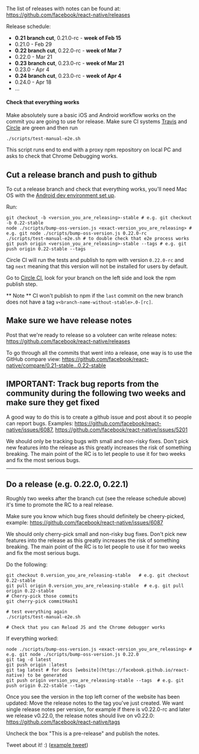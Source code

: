 The list of releases with notes can be found at:
https://github.com/facebook/react-native/releases

Release schedule:

- **0.21 branch cut**, 0.21.0-rc - **week of Feb 15**
- 0.21.0 - Feb 29
- **0.22 branch cut**, 0.22.0-rc - **week of Mar 7**
- 0.22.0 - Mar 21
- **0.23 branch cut**, 0.23.0-rc - **week of Mar 21**
- 0.23.0 - Apr 4
- **0.24 branch cut**, 0.23.0-rc - **week of Apr 4**
- 0.24.0 - Apr 18
- ...

#### Check that everything works

Make absolutely sure a basic iOS and Android workflow works on the commit you are going to use for release.
Make sure CI systems [Travis](https://travis-ci.org/facebook/react-native) and [Circle](https://circleci.com/gh/facebook/react-native)
are green and then run

```
./scripts/test-manual-e2e.sh
```

This script runs end to end with a proxy npm repository on local PC and asks to check that Chrome Debugging works.

## Cut a release branch and push to github

To cut a release branch and check that everything works, you'll need Mac OS with the
[Android dev environment set up](https://github.com/facebook/react-native/blob/master/ReactAndroid/README.md).

Run:

```
git checkout -b <version_you_are_releasing>-stable # e.g. git checkout -b 0.22-stable
node ./scripts/bump-oss-version.js <exact-version_you_are_releasing> # e.g. git node ./scripts/bump-oss-version.js 0.22.0-rc
./scripts/test-manual-e2e.sh # to double check that e2e process works
git push origin <version_you_are_releasing>-stable --tags # e.g. git push origin 0.22-stable --tags
```

Circle CI will run the tests and publish to npm with version `0.22.0-rc` and tag `next` meaning that
this version will not be installed for users by default.

Go to [Circle CI](https://circleci.com/gh/facebook/react-native), look for your branch on the left side and look the npm publish step.

** Note ** CI won't publish to npm if the `last` commit on the new branch does not have a tag `v<branch-name-without-stable>.0-[rc]`.

## Make sure we have release notes

Post that we're ready to release so a voluteer can write release notes:
https://github.com/facebook/react-native/releases

To go through all the commits that went into a release, one way is to use the GitHub compare view: https://github.com/facebook/react-native/compare/0.21-stable...0.22-stable

## IMPORTANT: Track bug reports from the community during the following two weeks and make sure they get fixed

A good way to do this is to create a github issue and post about it so people can report bugs. Examples: https://github.com/facebook/react-native/issues/6087, https://github.com/facebook/react-native/issues/5201

We should only be tracking bugs with small and non-risky fixes. Don't pick new features into the release as this greatly increases the risk of something breaking. The main point of the RC is to let people to use it for two weeks and fix the most serious bugs.

-------------------

## Do a release (e.g. 0.22.0, 0.22.1)

Roughly two weeks after the branch cut (see the release schedule above) it's time to promote the RC to a real release.

Make sure you know which bug fixes should definitely be cheery-picked, example: https://github.com/facebook/react-native/issues/6087

We should only cherry-pick small and non-risky bug fixes. Don't pick new features into the release as this greatly increases the risk of something breaking. The main point of the RC is to let people to use it for two weeks and fix the most serious bugs.

Do the following:


```
git checkout 0.version_you_are_releasing-stable   # e.g. git checkout 0.22-stable
git pull origin 0.version_you_are_releasing-stable  # e.g. git pull origin 0.22-stable
# Cherry-pick those commits
git cherry-pick commitHash1

# test everything again
./scripts/test-manual-e2e.sh

# Check that you can Reload JS and the Chrome debugger works
```

If everything worked:

```
node ./scripts/bump-oss-version.js <exact-version_you_are_releasing> # e.g. git node ./scripts/bump-oss-version.js 0.22.0
git tag -d latest
git push origin :latest
git tag latest # for docs [website](https://facebook.github.io/react-native) to be generated
git push origin version_you_are_releasing-stable --tags  # e.g. git push origin 0.22-stable --tags
```

Once you see the version in the top left corner of the website has been updated:
Move the release notes to the tag you've just created. We want single release notes per version,
for example if there is v0.22.0-rc and later we release v0.22.0, the release notes should live on v0.22.0:
https://github.com/facebook/react-native/tags

Uncheck the box "This is a pre-release" and publish the notes.

Tweet about it! :) ([example tweet](https://twitter.com/grabbou/status/701510554758856704))
